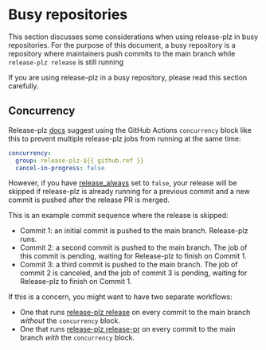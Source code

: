 # Busy repositories

This section discusses some considerations when using release-plz in busy repositories.
For the purpose of this document, a busy repository is a repository where
maintainers push commits to the main branch while `release-plz release` is still running

If you are using release-plz in a busy repository, please read this section carefully.

## Concurrency

Release-plz [docs](../github/quickstart.md) suggest using the GitHub Actions
`concurrency` block like this to prevent multiple release-plz jobs from running at the same time:

```yaml
concurrency:
  group: release-plz-${{ github.ref }}
  cancel-in-progress: false
```

However, if you have [release_always](../config.md#the-release_always-field) set to `false`,
your release will be skipped
if release-plz is already running for a previous commit and a new commit is pushed after
the release PR is merged.

This is an example commit sequence where the release is skipped:

- Commit 1: an initial commit is pushed to the main branch. Release-plz runs.
- Commit 2: a second commit is pushed to the main branch. The job of this commit is pending,
  waiting for Release-plz to finish on Commit 1.
- Commit 3: a third commit is pushed to the main branch. The job of commit 2 is canceled,
  and the job of commit 3 is pending, waiting for Release-plz to finish on Commit 1.

If this is a concern, you might want to have two separate workflows:

- One that runs [release-plz release](../github/quickstart.md#example-release-only) on every
  commit to the main branch *without* the `concurrency` block.
- One that runs [release-plz release-pr](../github/quickstart.md#example-release-pr-only)
  on every commit to the main branch *with* the `concurrency` block.

